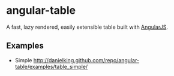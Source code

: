 angular-table
=============

A fast, lazy rendered, easily extensible table built with [AngularJS](http://angularjs.org/).

Examples
----------

* Simple http://danielking.github.com/repo/angular-table/examples/table_simple/
